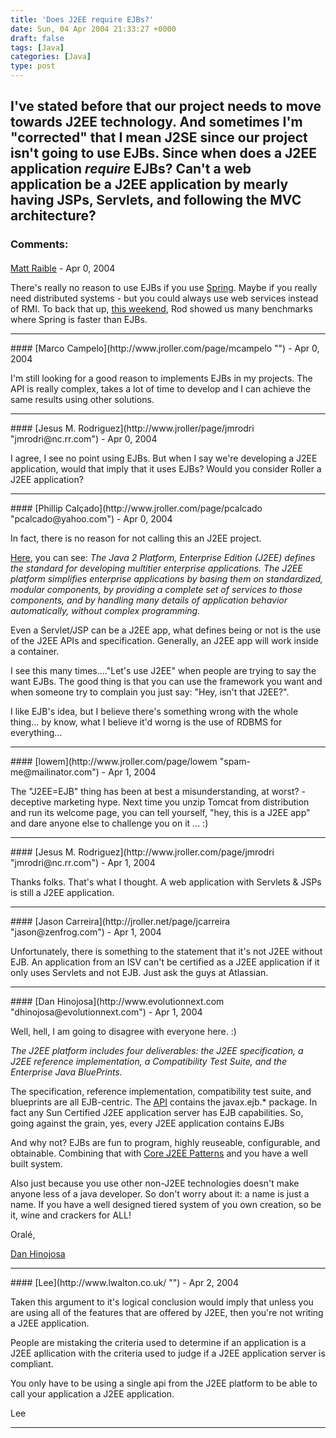 ```yaml
---
title: 'Does J2EE require EJBs?'
date: Sun, 04 Apr 2004 21:33:27 +0000
draft: false
tags: [Java]
categories: [Java]
type: post
---
```


I've stated before that our project needs to move towards J2EE technology. And sometimes I'm "corrected" that I mean J2SE since our project isn't going to use EJBs. Since when does a J2EE application _**require**_ EJBs? Can't a web application be a J2EE application by mearly having JSPs, Servlets, and following the MVC architecture?
---
### Comments:
####
[Matt Raible](http://raibledesigns.com "matt@raibledesigns.com") - <time datetime="2004-04-04 21:39:43">Apr 0, 2004</time>

There's really no reason to use EJBs if you use [Spring](http://www.springframework.org). Maybe if you really need distributed systems - but you could always use web services instead of RMI. To back that up, [this weekend](http://www.springframework.org/news.html#baseBeans), Rod showed us many benchmarks where Spring is faster than EJBs.
<hr />
####
[Marco Campelo](http://www.jroller.com/page/mcampelo "") - <time datetime="2004-04-04 21:47:11">Apr 0, 2004</time>

I'm still looking for a good reason to implements EJBs in my projects. The API is really complex, takes a lot of time to develop and I can achieve the same results using other solutions.
<hr />
####
[Jesus M. Rodriguez](http://www.jroller/page/jmrodri "jmrodri@nc.rr.com") - <time datetime="2004-04-04 22:24:31">Apr 0, 2004</time>

I agree, I see no point using EJBs. But when I say we're developing a J2EE application, would that imply that it uses EJBs? Would you consider Roller a J2EE application?
<hr />
####
[Phillip Calçado](http://www.jroller.com/page/pcalcado "pcalcado@yahoo.com") - <time datetime="2004-04-04 22:33:06">Apr 0, 2004</time>

In fact, there is no reason for not calling this an J2EE project.

[Here](http://java.sun.com/j2ee/overview.html), you can see:
_The Java 2 Platform, Enterprise Edition (J2EE) defines the standard for developing multitier enterprise applications. The J2EE platform simplifies enterprise applications by basing them on standardized, modular components, by providing a complete set of services to those components, and by handling many details of application behavior automatically, without complex programming._

Even a Servlet/JSP can be a J2EE app, what defines being or not is the use of the J2EE APIs and specification. Generally, an J2EE app will work inside a container.

I see this many times...."Let's use J2EE" when people are trying to say the want EJBs. The good thing is that you can use the framework you want and when someone try to complain you just say: "Hey, isn't that J2EE?".

I like EJB's idea, but I believe there's something wrong with the whole thing... by know, what I believe it'd worng is the use of RDBMS for everything...
<hr />
####
[lowem](http://www.jroller.com/page/lowem "spam-me@mailinator.com") - <time datetime="2004-04-05 03:14:40">Apr 1, 2004</time>

The "J2EE=EJB" thing has been at best a misunderstanding, at worst? - deceptive marketing hype. Next time you unzip Tomcat from distribution and run its welcome page, you can tell yourself, "hey, this is a J2EE app" and dare anyone else to challenge you on it ... :)
<hr />
####
[Jesus M. Rodriguez](http://www.jroller.com/page/jmrodri "jmrodri@nc.rr.com") - <time datetime="2004-04-05 11:40:52">Apr 1, 2004</time>

Thanks folks. That's what I thought. A web application with Servlets & JSPs is still a J2EE application.
<hr />
####
[Jason Carreira](http://jroller.net/page/jcarreira "jason@zenfrog.com") - <time datetime="2004-04-05 12:30:39">Apr 1, 2004</time>

Unfortunately, there is something to the statement that it's not J2EE without EJB. An application from an ISV can't be certified as a J2EE application if it only uses Servlets and not EJB. Just ask the guys at Atlassian.
<hr />
####
[Dan Hinojosa](http://www.evolutionnext.com "dhinojosa@evolutionnext.com") - <time datetime="2004-04-05 13:12:28">Apr 1, 2004</time>

Well, hell, I am going to disagree with everyone here. :)

_The J2EE platform includes four deliverables: the J2EE specification, a J2EE reference implementation, a Compatibility Test Suite, and the Enterprise Java BluePrints._

The specification, reference implementation, compatibility test suite, and blueprints are all EJB-centric. The [API](http://java.sun.com/j2ee/1.4/docs/api/index.html) contains the javax.ejb.\* package. In fact any Sun Certified J2EE application server has EJB capabilities. So, going against the grain, yes, every J2EE application contains EJBs

And why not? EJBs are fun to program, highly reuseable, configurable, and obtainable. Combining that with [Core J2EE Patterns](http://tinyurl.com/yqder) and you have a well built system.

Also just because you use other non-J2EE technologies doesn't make anyone less of a java developer. So don't worry about it: a name is just a name. If you have a well designed tiered system of you own creation, so be it, wine and crackers for ALL!

Oralé,

[Dan Hinojosa](http://www.evolutionnext.com)
<hr />
####
[Lee](http://www.lwalton.co.uk/ "") - <time datetime="2004-04-06 16:03:50">Apr 2, 2004</time>

Taken this argument to it's logical conclusion would imply that unless you are using all of the features that are offered by J2EE, then you're not writing a J2EE application.

People are mistaking the criteria used to determine if an application is a J2EE apllication with the criteria used to judge if a J2EE application server is compliant.

You only have to be using a single api from the J2EE platform to be able to call your application a J2EE application.

Lee
<hr />
